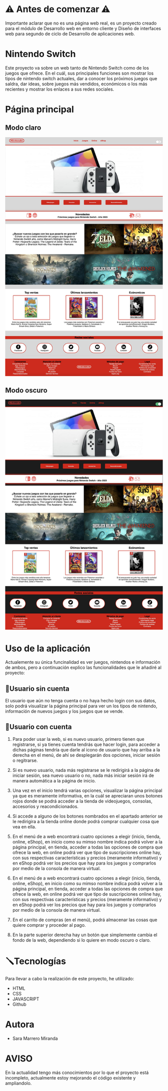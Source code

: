 # ⚠️ Antes de comenzar ⚠️
Importante aclarar que no es una página web real, es un proyecto creado para el módulo de Desarrollo web en entorno cliente y Diseño de interfaces web para segundo de ciclo de Desarrollo de aplicaciones web.

# Nintendo Switch
Este proyecto va sobre un web tanto de Nintendo Switch como de los juegos que ofrece. En el cuál, sus principales funciones son mostrar los tipos de nintendo switch actuales, dar a conocer los próximos juegos que saldra, dar ideas, sobre juegos más vendidos, económicos o los más recientes y mostrar los enlaces a sus redes sociales.

# Página principal
## Modo claro
![Pagina principal](./img/readme.png)

## Modo oscuro
![Pagina principal](./img/readme2.png)

# Uso de la aplicación
Actualemente su única funcinalidad es ver juegos, nintendos e información de ambos, pero a continuación explico las funcionalidades que le añadiré al proyecto:

## 👤Usuario sin cuenta
El usuario que aún no tenga cuenta o no haya hecho login con sus datos, solo podrá visualizar la página principal para ver un los tipos de nintendo, información de nuevos juegos y los juegos que se vende.

## 👤Usuario con cuenta
1. Para poder usar la web, si es nuevo usuario, primero tienen que registrarse, si ya tienes cuenta tendrás que hacer login, para  acceder a dichas páginas tendría que darle al icono de usuario que hay arriba a la derecha en el menú, de ahí se desplegarán dos opciones, iniciar sesión o regitrarse.

2. Si es nuevo usuario, nada más registrarse se le redirigirá a la página de iniciar sesión, sea nuevo usuario o no, nada más iniciar sesión irá de manera automática a la página de inicio.

3. Una vez en el inicio tendrá varias opciones, visualizar la página principal ya que es meramente informativa, en la cuál se apreciaran unos botones rojos donde se podrá acceder a la tienda de videojuegos, consolas, accesorios y reacondicionados.

4. Si accede a alguno de los botones nombrados en el apartado anterior se le redirigira a la tienda online donde podrá comprar cualquier cosa que vea en ella.

5. En el menú de a web encontrará cuatro opciones a elegir (inicio, tienda, online, eShop), en inicio como su mimso nombre indica podrá volver a la página principal, en tienda, acceder a todas las opciones de compra que ofrece la web, en online podrá ver que tipo de suscripciones online hay, con sus respectivas características y precios (meramente informativo) y en eShop podrá ver los precios que hay para los juegos y comprarlos por medio de la consola de manera virtual.

5. En el menú de a web encontrará cuatro opciones a elegir (inicio, tienda, online, eShop), en inicio como su mimso nombre indica podrá volver a la página principal, en tienda, acceder a todas las opciones de compra que ofrece la web, en online podrá ver que tipo de suscripciones online hay, con sus respectivas características y precios (meramente informativo) y en eShop podrá ver los precios que hay para los juegos y comprarlos por medio de la consola de manera virtual.

6. En el carrito de compras (en el menú), podrá almacenar las cosas que quiere comprar y proceder al pago.

7. En la parte superior derecha hay un botón que simplemente cambia el fondo de la web, dependiendo si lo quiere en modo oscuro o claro.

# 🪛Tecnologías
Para llevar a cabo la realización de este proyecto, he utilizado:
* HTML
* CSS
* JAVASCRIPT
* Github

# Autora
* Sara Marrero Miranda

# AVISO
En la actualidad tengo más conocimientos por lo que el proyecto está incompleto, actualmente estoy mejorando el código existente y ampliandolo.
